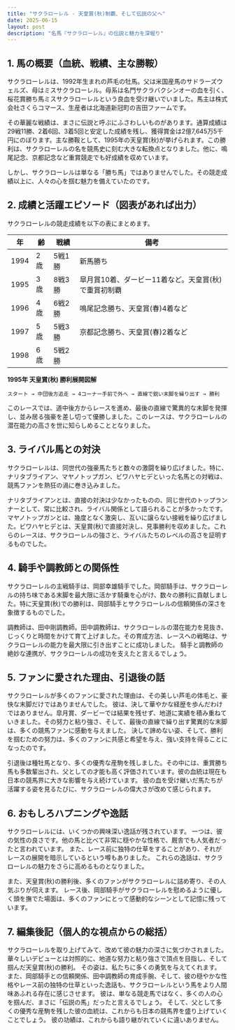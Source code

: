 ```yaml
---
title: "サクラローレル - 天皇賞(秋)制覇、そして伝説の父へ"
date: 2025-06-15
layout: post
description: "名馬『サクラローレル』の伝説と魅力を深堀り"
---
```


## 1. 馬の概要（血統、戦績、主な勝鞍）

サクラローレルは、1992年生まれの芦毛の牡馬。父は米国産馬のサドラーズウェルズ、母はミスサクラローレル。母系は名門サクラバクシンオーの血を引く、桜花賞勝ち馬ミスサクラローレルという良血を受け継いでいました。馬主は株式会社さくらコマース、生産者は北海道新冠町の吉田ファームです。

その華麗な戦績は、まさに伝説と呼ぶにふさわしいものがあります。通算成績は29戦11勝、2着6回、3着5回と安定した成績を残し、獲得賞金は2億7,645万5千円にのぼります。主な勝鞍として、1995年の天皇賞(秋)が挙げられます。この勝利は、サクラローレルの名を競馬史に刻む大きな転換点となりました。他に、鳴尾記念、京都記念など重賞競走でも好成績を収めています。

しかし、サクラローレルは単なる「勝ち馬」ではありませんでした。その競走成績以上に、人々の心を掴む魅力を備えていたのです。


## 2. 成績と活躍エピソード（図表があれば出力）

サクラローレルの競走成績を以下の表にまとめます。

| 年 | 齢 | 戦績 | 備考 |
|---|---|---|---|
| 1994 | 2歳 | 5戦1勝 | 新馬勝ち |
| 1995 | 3歳 | 8戦3勝 | 皐月賞10着、ダービー11着など。天皇賞(秋)で重賞初制覇 |
| 1996 | 4歳 | 6戦2勝 | 鳴尾記念勝ち、天皇賞(春)4着など |
| 1997 | 5歳 | 5戦3勝 | 京都記念勝ち、天皇賞(春)2着など |
| 1998 | 6歳 | 5戦2勝 |  |


**1995年 天皇賞(秋) 勝利展開図解**

```
スタート → 中団後方追走 → 4コーナー手前で外へ → 直線で鋭い末脚を繰り出す → 勝利
```

このレースでは、道中後方からレースを進め、最後の直線で驚異的な末脚を発揮し、並み居る強豪を差し切って優勝しました。このレースは、サクラローレルの潜在能力の高さを世に知らしめることとなりました。


## 3. ライバル馬との対決

サクラローレルは、同世代の強豪馬たちと数々の激闘を繰り広げました。特に、ナリタブライアン、マヤノトップガン、ビワハヤヒデといった名馬との対戦は、競馬ファンを熱狂の渦に巻き込みました。

ナリタブライアンとは、直接の対決は少なかったものの、同じ世代のトップランナーとして、常に比較され、ライバル関係として語られることが多かったです。マヤノトップガンとは、幾度となく激突し、互いに譲らない接戦を繰り広げました。ビワハヤヒデとは、天皇賞(秋)で直接対決し、見事勝利を収めました。これらのレースは、サクラローレルの強さと、ライバルたちのレベルの高さを証明するものでした。


## 4. 騎手や調教師との関係性

サクラローレルの主戦騎手は、岡部幸雄騎手でした。岡部騎手は、サクラローレルの持ち味である末脚を最大限に活かす騎乗を心がけ、数々の勝利に貢献しました。特に天皇賞(秋)での勝利は、岡部騎手とサクラローレルの信頼関係の深さを象徴するものでした。

調教師は、田中剛調教師。田中調教師は、サクラローレルの潜在能力を見抜き、じっくりと時間をかけて育て上げました。その育成方法、レースへの戦略は、サクラローレルの能力を最大限に引き出すことに成功しました。  騎手と調教師の絶妙な連携が、サクラローレルの成功を支えたと言えるでしょう。


## 5. ファンに愛された理由、引退後の話

サクラローレルが多くのファンに愛された理由は、その美しい芦毛の体毛と、豪快な末脚だけではありませんでした。  彼は、決して華やかな経歴を歩んだわけではありません。皐月賞、ダービーでは結果を残せず、地道に実績を積み重ねていきました。その努力と粘り強さ、そして、最後の直線で繰り出す驚異的な末脚は、多くの競馬ファンに感動を与えました。  決して諦めない姿、そして、勝利を掴むための努力は、多くのファンに共感と希望を与え、強い支持を得ることになったのです。

引退後は種牡馬となり、多くの優秀な産駒を残しました。その中には、重賞勝ち馬も多数輩出され、父としての才能も高く評価されています。彼の血統は現在も日本の競馬界に大きな影響を与え続けています。  彼の血を受け継いだ馬たちが活躍する姿を見るたびに、サクラローレルの偉大さが改めて感じられます。


## 6. おもしろハプニングや逸話

サクラローレルには、いくつかの興味深い逸話が残されています。  一つは、彼の気性の良さです。他の馬と比べて非常に穏やかな性格で、厩舎でも人気者だったと言われています。  また、レース前に独特の仕草をすることがあり、それがレースの展開を暗示しているという噂もありました。  これらの逸話は、サクラローレルの魅力をさらに高めるものとなりました。

また、天皇賞(秋)の勝利後、多くのファンがサクラローレルに詰め寄り、その人気ぶりが伺えます。  レース後、岡部騎手がサクラローレルを慰めるように優しく頭を撫でた場面は、多くのファンにとって感動的なシーンとして記憶に残っています。


## 7. 編集後記（個人的な視点からの総括）

サクラローレルを取り上げてみて、改めて彼の魅力の深さに気づかされました。  華々しいデビューとは対照的に、地道な努力と粘り強さで頂点を目指し、そして掴んだ天皇賞(秋)の勝利。  その姿は、私たちに多くの勇気を与えてくれます。  また、岡部騎手との信頼関係、田中調教師の育成手腕、そして、彼の穏やかな性格やレース前の独特の仕草といった逸話も、サクラローレルという馬をより人間味あふれる存在に感じさせます。  彼は、単なる競走馬ではなく、多くの人の心を掴んだ、まさに「伝説の馬」だったと言えるでしょう。  そして、父として多くの優秀な産駒を残した彼の血統は、これからも日本の競馬界を盛り上げていくことでしょう。  彼の功績は、これからも語り継がれていくに違いありません。

